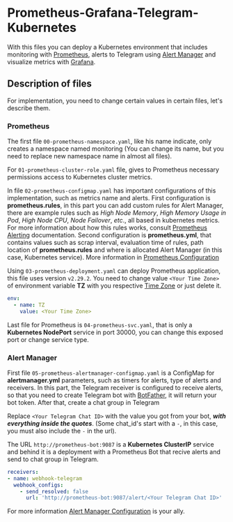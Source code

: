 # Prometheus-Grafana-Telegram-Kubernetes

With this files you can deploy a Kubernetes environment that includes monitoring with [Prometheus](https://github.com/prometheus/prometheus), alerts to Telegram using [Alert Manager](https://github.com/prometheus/alertmanager) and visualize metrics with [Grafana](https://github.com/grafana/grafana).

## Description of files

For implementation, you need to change certain values in certain files, let's describe them.

### Prometheus

The first file ```00-prometheus-namespace.yaml```, like his name indicate, only creates a namespace named monitoring (You can change its name, but you need to replace new namespace name in almost all files).

For ```01-prometheus-cluster-role.yaml``` file, gives to Prometheus necessary permissions access to Kubernetes cluster metrics.

In file ```02-prometheus-configmap.yaml``` has important configurations of this implementation, such as metrics name and alerts. First configuration is   __prometheus.rules__, in this part you can add custom rules for Alert Manager, there are example rules such as _High Node Memory_, _High Memory Usage in Pod_, _High Node CPU_, _Node Failover_, _etc_., all based in kubernetes metrics. For more information about how this rules works, consult [Prometheus Alerting](https://prometheus.io/docs/prometheus/latest/configuration/alerting_rules/) documentation. Second configuration is __prometheus.yml__, that contains values such as scrap interval, evaluation time of rules, path location of __prometheus.rules__ and where is allocated Alert Manager (in this case, Kubernetes service). More information in [Prometheus Configuration](https://prometheus.io/docs/prometheus/latest/configuration/configuration/)

Using ```03-prometheus-deployment.yaml``` can deploy Prometheus application, this file uses version ```v2.29.2```. You need to change value ```<Your Time Zone>``` of environment variable __TZ__ with you respective [Time Zone](https://en.wikipedia.org/wiki/List_of_tz_database_time_zones) or just delete it.

```yml
env:
  - name: TZ
    value: <Your Time Zone>
```
Last file for Prometheus is ```04-prometheus-svc.yaml```, that is only a __Kubernetes NodePort__ service in port 30000, you can change this exposed port or change service type.

### Alert Manager

First file ```05-prometheus-alertmanager-configmap.yaml``` is a ConfigMap for __alertmanager.yml__ parameters, such as timers for alerts, type of alerts and receivers. In this part, the Telegram receiver is configured to receive alerts, so that you need to create Telegram bot with [BotFather](https://t.me/BotFather), it will return your bot token. After that, create a chat group in Telegram

Replace ```<Your Telegram Chat ID>``` with the value you got from your bot, _**with everything inside the quotes**_. (Some chat_id's start with a ```-```, in this case, you must also include the ```-``` in the url).

The URL ```http://prometheus-bot:9087``` is a __Kubernetes ClusterIP__ service and behind it is a deployment with a Prometheus Bot that recive alerts and send to chat group in Telegram.

```yml
receivers:
- name: webhook-telegram
  webhook_configs:
    - send_resolved: false
      url: 'http://prometheus-bot:9087/alert/<Your Telegram Chat ID>'
```

For more information [Alert Manager Configuration](https://prometheus.io/docs/alerting/latest/configuration/) is your ally.

